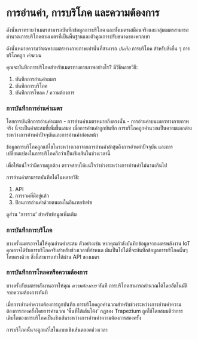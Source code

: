 # การอ่านค่า, การบริโภค และความต้องการ

ดังนั้นเราทราบว่าเมตรสามารถบันทึกข้อมูลการบริโภค และทั้งเมตรเสมือนจริงและกลุ่มเมตรสามารถคำนวณการบริโภคตามเมตรที่เป็นพื้นฐานและตัวคูณการปรับขนาดของพวกเขา

ดังนั้นหมายความว่าเฉพาะเมตรทางกายภาพเท่านั้นที่สามารถ _บันทึก_ การบริโภค สำหรับสิ่งอื่น ๆ การบริโภคถูก _คำนวณ_

คุณจะบันทึกการบริโภคสำหรับเมตรทางกายภาพอย่างไร? มีวิธีหลายวิธี:&#x20;

1. บันทึกการอ่านค่าเมตร
2. บันทึกการบริโภค
3. บันทึกการโหลด / ความต้องการ

### การบันทึกการอ่านค่าเมตร

โดยการบันทึกการอ่านค่าเมตร - การอ่านค่าเมตรหมายถึงตรงนั้น - การอ่านค่าบนเมตรทางกายภาพจริง นี่จะเป็นค่าสะสมที่เพิ่มขึ้นเสมอ เมื่อการอ่านค่าถูกบันทึก การบริโภคถูกคำนวณเป็นความแตกต่างระหว่างการอ่านค่าปัจจุบันและการอ่านค่าก่อนหน้า

ข้อมูลการบริโภคถูกแก้ไขในระหว่างเวลาจากการอ่านค่าล่าสุดถึงการอ่านค่าปัจจุบัน และการเปลี่ยนแปลงในการบริโภคถือว่าเป็นเชิงเส้นในช่วงเวลานี้

เพื่อให้แน่ใจว่ามีความถูกต้อง ตรวจสอบให้แน่ใจว่าช่วงระหว่างการอ่านค่าไม่นานเกินไป

การอ่านค่าสามารถบันทึกได้ในหลายวิธี:

1. API
2. การรวมที่มีอยู่แล้ว
3. ป้อนการอ่านค่าด้วยตนเองในอินเทอร์เฟซ

ดูส่วน 'การรวม' สำหรับข้อมูลเพิ่มเติม



### การบันทึกการบริโภค

บางครั้งเมตรอาจไม่ให้คุณอ่านค่าสะสม ตัวอย่างเช่น หากคุณกำลังบันทึกข้อมูลจากเมตรพลังงาน IoT คุณอาจได้รับการบริโภคจริงสำหรับช่วงเวลาที่กำหนด มันเป็นไปได้ที่จะบันทึกข้อมูลการบริโภคนั้นๆ โดยตรงด้วย สิ่งนี้สามารถทำได้ผ่าน API ของเมตร



### การบันทึกการโหลดหรือความต้องการ

บางครั้งกับเมตรพลังงานอาจให้คุณ _ความต้องการ_ ทันที การบริโภคสามารถคำนวณได้โดยอัตโนมัติจากความต้องการทันที

เมื่อการอ่านค่าความต้องการถูกบันทึก การบริโภคถูกคำนวณสำหรับช่วงระหว่างการอ่านค่าความต้องการสองครั้งโดยการคำนวณ 'พื้นที่ใต้เส้นโค้ง' กฎของ Trapezium ถูกใช้โดยสมมติว่าการเติบโตของการบริโภคเป็นเชิงเส้นระหว่างการอ่านค่าความต้องการสองครั้ง

การบริโภคนั้นจะถูกแก้ไขในแบบเชิงเส้นตลอดช่วงเวลา